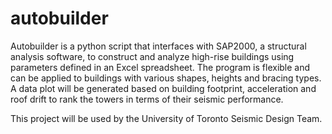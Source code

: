 # autobuilder

Autobuilder is a python script that interfaces with SAP2000, a structural analysis software, 
to construct and analyze high-rise buildings using parameters defined in an Excel spreadsheet.
The program is flexible and can be applied to buildings with various shapes, heights and bracing types.
A data plot will be generated based on building footprint, acceleration and roof drift to rank the towers
in terms of their seismic performance.

This project will be used by the University of Toronto Seismic Design Team.

